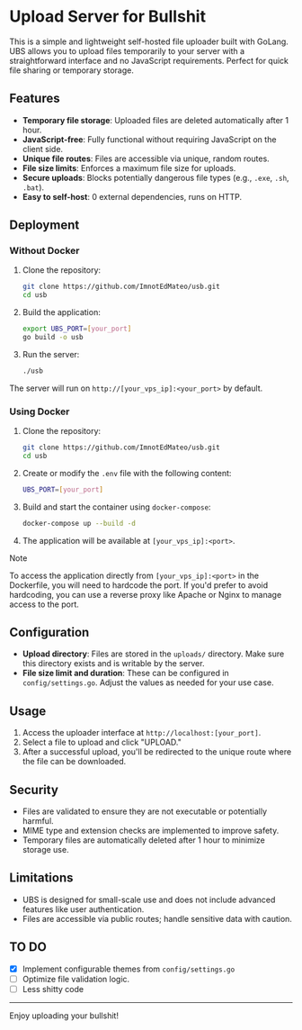 # Upload Server for Bullshit

This is a simple and lightweight self-hosted file uploader built with GoLang. UBS allows you to upload files temporarily to your server with a straightforward interface and no JavaScript requirements. Perfect for quick file sharing or temporary storage.

## Features

- **Temporary file storage**: Uploaded files are deleted automatically after 1 hour.
- **JavaScript-free**: Fully functional without requiring JavaScript on the client side.
- **Unique file routes**: Files are accessible via unique, random routes.
- **File size limits**: Enforces a maximum file size for uploads.
- **Secure uploads**: Blocks potentially dangerous file types (e.g., `.exe`, `.sh`, `.bat`).
- **Easy to self-host**: 0 external dependencies, runs on HTTP.

## Deployment

### Without Docker

1. Clone the repository:
   ```bash
   git clone https://github.com/ImnotEdMateo/usb.git
   cd usb
   ```

2. Build the application:
   ```bash
   export UBS_PORT=[your_port]
   go build -o usb
   ```

3. Run the server:
   ```bash
   ./usb
   ```

The server will run on `http://[your_vps_ip]:<your_port>` by default.

### Using Docker

1. Clone the repository:
   ```bash
   git clone https://github.com/ImnotEdMateo/usb.git
   cd usb
   ```

2. Create or modify the `.env` file with the following content:
   ```bash
   UBS_PORT=[your_port]
   ```

3. Build and start the container using `docker-compose`:
   ```bash
   docker-compose up --build -d
   ```

4. The application will be available at `[your_vps_ip]:<port>`. 

> [!NOTE]  
> To access the application directly from `[your_vps_ip]:<port>` in the Dockerfile, you will need to hardcode the port. If you'd prefer to avoid hardcoding, you can use a reverse proxy like Apache or Nginx to manage access to the port.

## Configuration

- **Upload directory**: Files are stored in the `uploads/` directory. Make sure this directory exists and is writable by the server.
- **File size limit and duration**: These can be configured in `config/settings.go`. Adjust the values as needed for your use case.

## Usage

1. Access the uploader interface at `http://localhost:[your_port]`.
2. Select a file to upload and click "UPLOAD."
3. After a successful upload, you'll be redirected to the unique route where the file can be downloaded.

## Security

- Files are validated to ensure they are not executable or potentially harmful.
- MIME type and extension checks are implemented to improve safety.
- Temporary files are automatically deleted after 1 hour to minimize storage use.

## Limitations

- UBS is designed for small-scale use and does not include advanced features like user authentication.
- Files are accessible via public routes; handle sensitive data with caution.

## TO DO

- [x] Implement configurable themes from `config/settings.go`
- [ ] Optimize file validation logic.
- [ ] Less shitty code

---

Enjoy uploading your bullshit!
